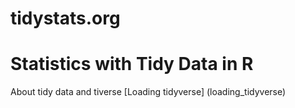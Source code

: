 # tidystats.org
Statistics with Tidy Data in R
================

About tidy data and tiverse
[Loading tidyverse] (loading_tidyverse)
